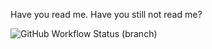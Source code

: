 Have you read me. Have you still not read me?

![GitHub Workflow Status (branch)](https://img.shields.io/github/actions/workflow/status/jsquibbnapier/sem/main.yml?branch=master)